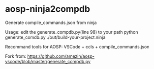 # aosp-ninja2compdb
Generate compile_commands.json from ninja

Usage:
edit the generate_compdb.py(line 98) to your path
python generate_comdb.py ./out/build-your-project.ninja

Recommand tools for AOSP:
VSCode + ccls + compile_commands.json

Fork from:
https://github.com/amezin/aosp-vscode/blob/master/generate_compdb.py
